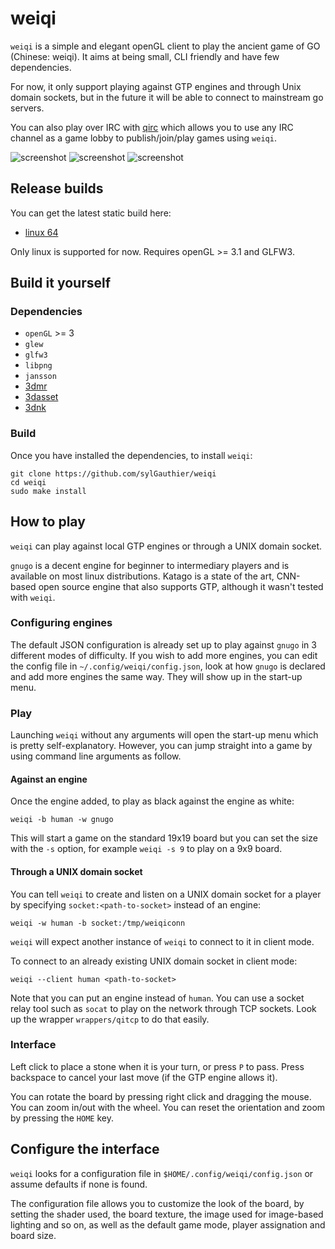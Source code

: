 # weiqi

`weiqi` is a simple and elegant openGL client to play the ancient game of GO
(Chinese: weiqi). It aims at being small, CLI friendly and have few
dependencies.

For now, it only support playing against GTP engines and through Unix domain
sockets, but in the future it will be able to connect to mainstream go servers.

You can also play over IRC with [qirc](https://pedantic.software/git/qirc/about)
which allows you to use any IRC channel as a game lobby to publish/join/play
games using `weiqi`.

![screenshot](https://pedantic.software/syg/files/weiqi/screenshots/ui.png)
![screenshot](https://pedantic.software/syg/files/weiqi/screenshots/5.png)
![screenshot](https://pedantic.software/syg/files/weiqi/screenshots/6.png)

## Release builds

You can get the latest static build here:

- [linux 64](https://pedantic.software/syg/files/weiqi/weiqi.tar.gz)

Only linux is supported for now. Requires openGL >= 3.1 and GLFW3.

## Build it yourself

### Dependencies

- `openGL` >= 3
- `glew`
- `glfw3`
- `libpng`
- `jansson`
- [3dmr](https://github.com/sylGauthier/3dmr)
- [3dasset](https://github.com/sylGauthier/3dasset)
- [3dnk](https://github.com/sylGauthier/3dnk)

### Build

Once you have installed the dependencies, to install `weiqi`:

```
git clone https://github.com/sylGauthier/weiqi
cd weiqi
sudo make install
```

## How to play

`weiqi` can play against local GTP engines or through a UNIX domain socket.

`gnugo` is a decent engine for beginner to intermediary players and is available
on most linux distributions. Katago is a state of the art, CNN-based open source
engine that also supports GTP, although it wasn't tested with `weiqi`.

### Configuring engines

The default JSON configuration is already set up to play against `gnugo` in 3
different modes of difficulty. If you wish to add more engines, you can edit the
config file in `~/.config/weiqi/config.json`, look at how `gnugo` is declared
and add more engines the same way. They will show up in the start-up menu.

### Play

Launching `weiqi` without any arguments will open the start-up menu which is
pretty self-explanatory. However, you can jump straight into a game by using
command line arguments as follow.

#### Against an engine

Once the engine added, to play as black against the engine as white:

```
weiqi -b human -w gnugo
```

This will start a game on the standard 19x19 board but you can set the size with
the `-s` option, for example `weiqi -s 9` to play on a 9x9 board.

#### Through a UNIX domain socket

You can tell `weiqi` to create and listen on a UNIX domain socket for a player
by specifying `socket:<path-to-socket>` instead of an engine:

```
weiqi -w human -b socket:/tmp/weiqiconn
```

`weiqi` will expect another instance of `weiqi` to connect to it in client mode.

To connect to an already existing UNIX domain socket in client mode:

```
weiqi --client human <path-to-socket>
```

Note that you can put an engine instead of `human`. You can use a socket relay
tool such as `socat` to play on the network through TCP sockets. Look up the
wrapper `wrappers/qitcp` to do that easily.

### Interface

Left click to place a stone when it is your turn, or press `P` to pass. Press
backspace to cancel your last move (if the GTP engine allows it).

You can rotate the board by pressing right click and dragging the mouse. You can
zoom in/out with the wheel. You can reset the orientation and zoom by pressing
the `HOME` key.

## Configure the interface

`weiqi` looks for a configuration file in `$HOME/.config/weiqi/config.json` or
assume defaults if none is found.

The configuration file allows you to customize the look of the board, by setting
the shader used, the board texture, the image used for image-based lighting and
so on, as well as the default game mode, player assignation and board size.
